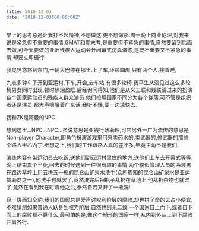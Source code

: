 ```yaml
---
title: 2010-12-03
date: "2010-12-03T00:00:00Z"
---
```


早上的思考总是让我打不起精神,不想做这,更不想做那.周一晚上商业伦理,对我来说是紧急但不重要的事情,GMAT和期末考,是重要但不紧急的事情,自然要留到后面去做,可今天要做的亚洲残疾人运动会开闭幕式仿真演练,是既不重要又不紧急的事情,却要立即施行.

我晃晃悠悠到东门,一辆大巴停在那里.上了车,环顾四周,只有两个人.接着睡,

九点多钟车子开到亚运村,下车,开会,去车站,有很多轮椅.我平生从没见过这么多轮椅男女同时出现,顿时热泪盈眶.后经询问得知,他们是从义工联和残联请过来的扮演各个国家运动员的残疾人群众演员.他们按照国家不同分为各个群落,可不管是组织者还是演员,都大声嚷嚷着广东话,我听不懂,便一边凉快去.

我和ZK是阿曼的NPC.

想到这里...NPC...NPC...虽说意思是亚残行政助理,可它另外一广为流传的意思是Non-player Character,即角色扮演游戏里用来卖药水的,卖武器的,修武器的那些个路人甲乙丙丁.细想之下,我们的工作跟路人真的差不多,毕竟主角不是我们.

演练内容有带运动员去吃饭,送他们到亚运村里住的地方,送他们上车去开幕式等等.晚上结束累个半死,回去的时候遇到一件很有趣的事情.两个貌似管理人员的西装男在路边草坪上用五块五一瓶的昆仑山矿泉水洗手(众所周知的昆仑山矿泉水是亚运赞助商之一),他洗手也就罢了,竟然洗完后把瓶子乱扔在草地上,他乱扔杂物也就罢了,竟然在看到我在盯着他之后,泰然自若又开了一瓶洗!

窥一斑而知全豹.我们的国民总是爱声讨权利阶层的腐败,却也拼了命的去占小便宜,不难猜测如果普通人跃身到权力阶层,自然也别无二致.一个国家自上而下,或者自下而上的腐败都不算什么,最可怕的是,像这个畸形的国家一样,从内到外从上到下腐败并肩齐行.